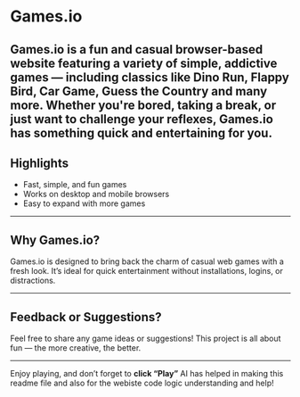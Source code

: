 # Games.io

**Games.io** is a fun and casual browser-based website featuring a variety of simple, addictive games — including classics like **Dino Run**, **Flappy Bird**, **Car Game**, **Guess the Country** and many more. Whether you're bored, taking a break, or just want to challenge your reflexes, Games.io has something quick and entertaining for you.
---
## Highlights

- Fast, simple, and fun games
- Works on desktop and mobile browsers
- Easy to expand with more games

---

## Why Games.io?

Games.io is designed to bring back the charm of casual web games with a fresh look. It’s ideal for quick entertainment without installations, logins, or distractions.

---

## Feedback or Suggestions?

Feel free to share any game ideas or suggestions! This project is all about fun — the more creative, the better.

---

Enjoy playing, and don’t forget to **click “Play”** 
AI has helped in making this readme file and also for the webiste code logic understanding and help!
